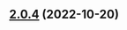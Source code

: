 ## [2.0.4](https://github.com/wangkaiwd/typescript-library-template/compare/v2.0.0...v2.0.4) (2022-10-20)



